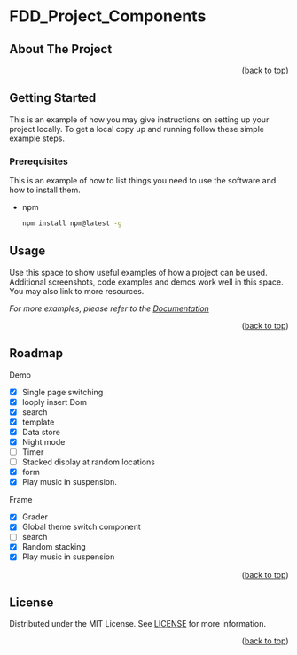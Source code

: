 # FDD_Project_Components

<!-- ABOUT THE PROJECT -->

## About The Project


<p align="right">(<a href="#readme-top">back to top</a>)</p>

<!-- GETTING STARTED -->

## Getting Started

This is an example of how you may give instructions on setting up your project locally.
To get a local copy up and running follow these simple example steps.

### Prerequisites

This is an example of how to list things you need to use the software and how to install them.

* npm
  ```sh
  npm install npm@latest -g
  ```

<!-- USAGE EXAMPLES -->

## Usage

Use this space to show useful examples of how a project can be used. Additional screenshots, code examples and demos work well in this space. You may also link to more resources.

_For more examples, please refer to the [Documentation](https://example.com)_

<p align="right">(<a href="#readme-top">back to top</a>)</p>


<!-- ROADMAP -->

## Roadmap
Demo
- [X] Single page switching
- [X] looply insert Dom
- [X] search
- [X] template
- [X] Data store
- [X] Night mode
- [ ] Timer
- [ ] Stacked display at random locations
- [X] form
- [X] Play music in suspension.

Frame
- [X] Grader
- [X] Global theme switch component
- [ ] search
- [X] Random stacking
- [X] Play music in suspension

<p align="right">(<a href="#readme-top">back to top</a>)</p>


<!-- LICENSE -->
## License

Distributed under the MIT License. See [LICENSE](./LICENSE) for more information.

<p align="right">(<a href="#readme-top">back to top</a>)</p>
